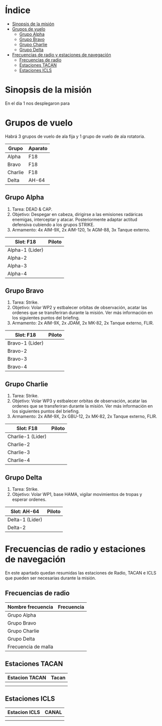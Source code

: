 # Índice

- [Sinopsis de la misión](#sinopsis-de-la-misión)
- [Grupos de vuelo](#grupos-de-vuelo)
  - [Grupo Alpha](#grupo-alpha)
  - [Grupo Bravo](#grupo-bravo)
  - [Grupo Charlie](#grupo-charlie)
  - [Grupo Delta](#grupo-delta)
- [Frecuencias de radio y estaciones de navegación](#frecuencias-de-radio-y-estaciones-de-navegacion)
  - [Frecuencias de radio](#frecuencias-de-radio)
  - [Estaciones TACAN](#estaciones-tacan)
  - [Estaciones ICLS](#estaciones-icls)


# Sinopsis de la misión

En el dia 1 nos desplegaron para 

# Grupos de vuelo

Habrá 3 grupos de vuelo de ala fija y 1 grupo de vuelo de ala rotatoria.

| Grupo       | Aparato |
|-----------------|--------|
| Alpha | F18        |
| Bravo   | F18       |
| Charlie         | F18        |
| Delta         |    AH-64    |

## Grupo Alpha

 1. Tarea: DEAD & CAP.
 2. Objetivo: Despegar en cabeza, dirigirse a las emisiones radáricas enemigas, interceptar y atacar. Posteriormente adaptar actitud defensiva cubiendo a los grupos STRIKE.
 3. Armamento: 4x AIM-9X, 2x AIM-120, 1x AGM-88, 3x Tanque externo.

| Slot: F18       | Piloto |
|-----------------|--------|
| Alpha-1 (Lider) |        |
| Alpha-2         |        |
| Alpha-3         |        |
| Alpha-4         |        |

## Grupo Bravo

1. Tarea: Strike.
2. Objetivo: Volar WP2 y estbalecer orbitas de observación, acatar las ordenes que se transferiran durante la misión. Ver más información en los siguientes puntos del briefing.
3. Armamento: 2x AIM-9X, 2x JDAM, 2x MK-82, 2x Tanque externo, FLIR.

| Slot: F18       | Piloto |
|-----------------|--------|
| Bravo-1 (Lider) |        |
| Bravo-2         |        |
| Bravo-3         |        |
| Bravo-4         |        |

## Grupo Charlie

1. Tarea: Strike.
2. Objetivo: Volar WP3 y estbalecer orbitas de observación, acatar las ordenes que se transferiran durante la misión. Ver más información en los siguientes puntos del briefing.
3. Armamento: 2x AIM-9X, 2x GBU-12, 2x MK-82, 2x Tanque externo, FLIR.

| Slot: F18       | Piloto |
|-----------------|--------|
| Charlie-1 (Lider) |        |
| Charlie-2         |        |
| Charlie-3         |        |
| Charlie-4         |        |

## Grupo Delta

1. Tarea: Strike.
2. Objetivo: Volar WP1, base HAMA, vigilar movimientos de tropas y esperar ordenes.

| Slot: AH-64       | Piloto |
|-----------------|--------|
| Delta-1 (Lider) |        |
| Delta-2         |        |

# Frecuencias de radio y estaciones de navegación

En este apartado quedan resumidas las estaciones de Radio, TACAN e ICLS que pueden ser necesarias durante la misión.

## Frecuencias de radio

| Nombre frecuencia      | Frecuencia |
|-----------------|--------|
| Grupo Alpha |        |
|   Grupo Bravo       |        |
|    Grupo Charlie       |        |
|    Grupo Delta       |        |
|    Frecuencia de malla       |        |

## Estaciones TACAN

| Estacion TACAN     | Tacan |
|-----------------|--------|
|  |        |
|          |        |

## Estaciones ICLS

| Estacion ICLS     | CANAL |
|-----------------|--------|
|  |        |
|          |        |